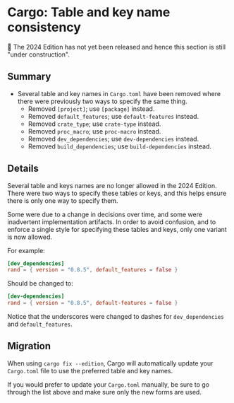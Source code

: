 # Cargo: Table and key name consistency

🚧 The 2024 Edition has not yet been released and hence this section is still "under construction".

## Summary

- Several table and key names in `Cargo.toml` have been removed where there were previously two ways to specify the same thing.
    - Removed `[project]`; use `[package]` instead.
    - Removed `default_features`; use `default-features` instead.
    - Removed `crate_type`; use `crate-type` instead.
    - Removed `proc_macro`; use `proc-macro` instead.
    - Removed `dev_dependencies`; use `dev-dependencies` instead.
    - Removed `build_dependencies`; use `build-dependencies` instead.

## Details

Several table and keys names are no longer allowed in the 2024 Edition.
There were two ways to specify these tables or keys, and this helps ensure there is only one way to specify them.

Some were due to a change in decisions over time, and some were inadvertent implementation artifacts.
In order to avoid confusion, and to enforce a single style for specifying these tables and keys, only one variant is now allowed.

For example:

```toml
[dev_dependencies]
rand = { version = "0.8.5", default_features = false }
```

Should be changed to:

```toml
[dev-dependencies]
rand = { version = "0.8.5", default-features = false }
```

Notice that the underscores were changed to dashes for `dev_dependencies` and `default_features`.

## Migration

When using `cargo fix --edition`, Cargo will automatically update your `Cargo.toml` file to use the preferred table and key names.

If you would prefer to update your `Cargo.toml` manually, be sure to go through the list above and make sure only the new forms are used.

